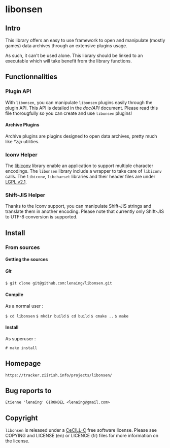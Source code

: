 libonsen
========

Intro
-----

This library offers an easy to use framework to open and manipulate (mostly
games) data archives through an extensive plugins usage.

As such, it can't be used alone. This library should be linked to an executable
which will take benefit from the library functions.

Functionnalities
----------------

### Plugin API

With `libonsen`, you can manipulate `libonsen` plugins easily through the plugin
API. This API is detailed in the _doc/API_ document. Please read this file
thorougfully so you can create and use `libonsen` plugins!

#### Archive Plugins

Archive plugins are plugins designed to open data archives, pretty much like
_*zip_ utilities.

### Iconv Helper

The [libiconv](http://www.gnu.org/s/libiconv/) library enable an application to
support multiple character encodings.
The `libonsen` library include a wrapper to take care of `libiconv` calls.
The `libiconv`, `libcharset` libraries and their header files are under
[LGPL v2.1](http://www.gnu.org/licenses/lgpl-2.1.html).

### Shift-JIS Helper

Thanks to the Iconv support, you can manipulate Shift-JIS strings and translate
them in another encoding. Please note that currently only Shift-JIS to UTF-8
conversion is supported.

Install
--------

### From sources
#### Getting the sources
##### Git
`$ git clone git@github.com:lenaing/libonsen.git`

#### Compile

As a normal user :

`$ cd libonsen`
`$ mkdir build`
`$ cd build`
`$ cmake ..`
`$ make`

#### Install

As superuser :

`# make install`

Homepage
--------

    https://tracker.ziirish.info/projects/libonsen/

Bug reports to
--------------

    Etienne 'lenaing' GIRONDEL <lenaing@gmail.com>

Copyright
---------

`libonsen` is released under a
[CeCILL-C](http://www.cecill.info/licences/Licence_CeCILL-C_V1-en.html)
free software license. Please see COPYING and LICENSE (en) or LICENCE (fr) files
for more information on the license.

